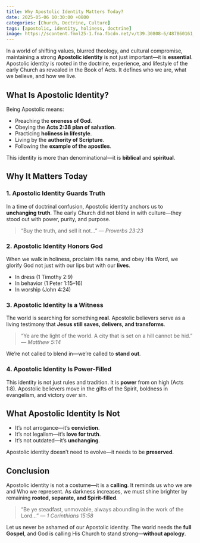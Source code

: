```yaml
---
title: Why Apostolic Identity Matters Today?
date: 2025-05-06 10:30:00 +0800
categories: [Church, Doctrine, Culture]
tags: [apostolic, identity, holiness, doctrine]
image: https://scontent.fmnl25-1.fna.fbcdn.net/v/t39.30808-6/487860161_1074963758001055_1321541071429171598_n.jpg?_nc_cat=108&ccb=1-7&_nc_sid=833d8c&_nc_eui2=AeHsyaigV7fb-TpzmRBjY5OjL_Iq2Os5QUwv8irY6zlBTNwlNdvIDuPEe3B4no2oqU_4lY1yBxnaeReQ4lSaLQ1g&_nc_ohc=hM2AiApoPZkQ7kNvwHXTEdQ&_nc_oc=AdkSVEUB2QVSsQ0v6Kywss0aigtwCfm2Gm4qROzIPkIz8AYEqD6BReM2o9I8AzXEK37JoLe5LaweVVCURfR4GB1e&_nc_zt=23&_nc_ht=scontent.fmnl25-1.fna&_nc_gid=vVJ-NLAiaKsZEYSEPuX_Hw&oh=00_AfKg2fs4oyrYPrIsuyjXJGK784YWeRf2iMiVeUTYd6VyXg&oe=681FF66C
---
```


In a world of shifting values, blurred theology, and cultural compromise, maintaining a strong **Apostolic identity** is not just important—it is **essential**. Apostolic identity is rooted in the doctrine, experience, and lifestyle of the early Church as revealed in the Book of Acts. It defines who we are, what we believe, and how we live.

## What Is Apostolic Identity?

Being Apostolic means:

- Preaching the **oneness of God**.
- Obeying the **Acts 2:38 plan of salvation**.
- Practicing **holiness in lifestyle**.
- Living by the **authority of Scripture**.
- Following the **example of the apostles**.

This identity is more than denominational—it is **biblical** and **spiritual**.

## Why It Matters Today

### 1. Apostolic Identity Guards Truth

In a time of doctrinal confusion, Apostolic identity anchors us to **unchanging truth**. The early Church did not blend in with culture—they stood out with power, purity, and purpose.

> “Buy the truth, and sell it not…” — _Proverbs 23:23_

### 2. Apostolic Identity Honors God

When we walk in holiness, proclaim His name, and obey His Word, we glorify God not just with our lips but with our **lives**.

- In dress (1 Timothy 2:9)
- In behavior (1 Peter 1:15–16)
- In worship (John 4:24)

### 3. Apostolic Identity Is a Witness

The world is searching for something **real**. Apostolic believers serve as a living testimony that **Jesus still saves, delivers, and transforms**.

> “Ye are the light of the world. A city that is set on a hill cannot be hid.” — _Matthew 5:14_

We’re not called to blend in—we’re called to **stand out**.

### 4. Apostolic Identity Is Power-Filled

This identity is not just rules and tradition. It is **power** from on high (Acts 1:8). Apostolic believers move in the gifts of the Spirit, boldness in evangelism, and victory over sin.

## What Apostolic Identity Is Not

- It’s not arrogance—it’s **conviction**.
- It’s not legalism—it’s **love for truth**.
- It’s not outdated—it’s **unchanging**.

Apostolic identity doesn’t need to evolve—it needs to be **preserved**.

## Conclusion

Apostolic identity is not a costume—it is a **calling**. It reminds us who we are and Who we represent. As darkness increases, we must shine brighter by remaining **rooted, separate, and Spirit-filled**.

> “Be ye steadfast, unmovable, always abounding in the work of the Lord…” — _1 Corinthians 15:58_

Let us never be ashamed of our Apostolic identity. The world needs the **full Gospel**, and God is calling His Church to stand strong—**without apology**.
